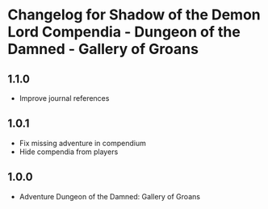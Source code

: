 # Changelog for Shadow of the Demon Lord Compendia - Dungeon of the Damned - Gallery of Groans

## 1.1.0

- Improve journal references

## 1.0.1

- Fix missing adventure in compendium
- Hide compendia from players

## 1.0.0

- Adventure Dungeon of the Damned: Gallery of Groans
